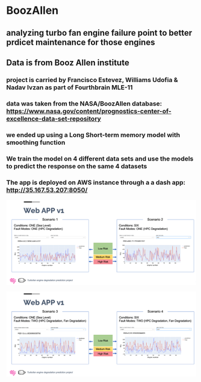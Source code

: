 # BoozAllen
## analyzing turbo fan engine failure point to better prdicet maintenance for those engines
## Data is from Booz Allen institute
### project is carried by Francisco Estevez, Williams Udofia & Nadav Ivzan as part of Fourthbrain MLE-11

### data was taken from the NASA/BoozAllen database: https://www.nasa.gov/content/prognostics-center-of-excellence-data-set-repository

### we ended up using a Long Short-term memory model with smoothing function

### We train the model on 4 different data sets and use the models to predict the response on the same 4 datasets

### The app is deployed on AWS instance through a a dash app: http://35.167.53.207:8050/

<p align = "center" draggable=”false” ><img src="Screenshot 2023-04-02 at 10.20.42 PM.png"
     width="800px"
     height="auto"/>
</p>


<p align = "center" draggable=”false” ><img src="Screenshot 2023-04-02 at 10.21.00 PM.png"
     width="800px"
     height="auto"/>
</p>




